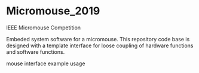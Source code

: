 # Micromouse_2019
IEEE Micromouse Competition 

Embeded system software for a micromouse. This repository code base is designed with a template interface for loose coupling of hardware functions and software functions.

mouse interface example usage
